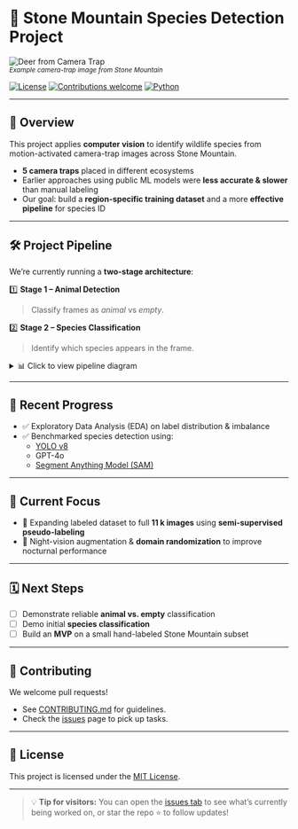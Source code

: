 # 🦌 Stone Mountain Species Detection Project  

![Deer from Camera Trap](./images/Deer-ct.png)  
<sub><i>Example camera-trap image from Stone Mountain</i></sub>

[![License](https://img.shields.io/badge/license-MIT-green.svg)](LICENSE)
[![Contributions welcome](https://img.shields.io/badge/contributions-welcome-blue.svg)](./CONTRIBUTING.md)
[![Python](https://img.shields.io/badge/python-3.10%2B-blue)](https://www.python.org/)

---

## 🌳 Overview  

This project applies **computer vision** to identify wildlife species from motion-activated camera-trap images across Stone Mountain.  
- **5 camera traps** placed in different ecosystems  
- Earlier approaches using public ML models were **less accurate & slower** than manual labeling  
- Our goal: build a **region-specific training dataset** and a more **effective pipeline** for species ID  

---

## 🛠️ Project Pipeline  

We’re currently running a **two-stage architecture**:

1️⃣ **Stage 1 – Animal Detection**  
> Classify frames as *animal* vs *empty*.  

2️⃣ **Stage 2 – Species Classification**  
> Identify which species appears in the frame.  

<details>
<summary>📊 Click to view pipeline diagram</summary>

*(insert your pipeline graphic here)*  

</details>

---

## 🚀 Recent Progress  

- ✅ Exploratory Data Analysis (EDA) on label distribution & imbalance  
- ✅ Benchmarked species detection using:  
  - [YOLO v8](https://github.com/ultralytics/ultralytics)  
  - GPT-4o  
  - [Segment Anything Model (SAM)](https://github.com/facebookresearch/segment-anything)  

---

## 🎯 Current Focus  

- 📝 Expanding labeled dataset to full **11 k images** using **semi-supervised pseudo-labeling**  
- 🌙 Night-vision augmentation & **domain randomization** to improve nocturnal performance  

---

## 🗓️ Next Steps  

- [ ] Demonstrate reliable **animal vs. empty** classification  
- [ ] Demo initial **species classification**  
- [ ] Build an **MVP** on a small hand-labeled Stone Mountain subset  

---

## 🤝 Contributing  

We welcome pull requests!  
- See [CONTRIBUTING.md](./CONTRIBUTING.md) for guidelines.  
- Check the [issues](./issues) page to pick up tasks.  

---

## 📄 License  

This project is licensed under the [MIT License](./LICENSE).

---

> 💡 **Tip for visitors:** You can open the [issues tab](./issues) to see what’s currently being worked on, or star the repo ⭐ to follow updates!
